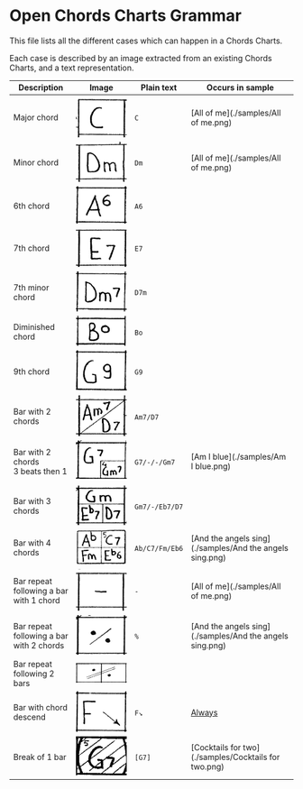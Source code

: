 # Open Chords Charts Grammar

This file lists all the different cases which can happen in a Chords Charts.

Each case is described by an image extracted from an existing Chords Charts, and a text representation.

| Description                                 | Image                                         | Plain text     | Occurs in sample                                         |
| ------------------------------------------- | --------------------------------------------- | -------------- | -------------------------------------------------------- |
| Major chord                                 | ![](./grammar-images/chord-major.png)         | `C`            | [All of me](./samples/All of me.png)                     |
| Minor chord                                 | ![](./grammar-images/chord-minor.png)         | `Dm`           | [All of me](./samples/All of me.png)                     |
| 6th chord                                   | ![](./grammar-images/chord-6th.png)           | `A6`           |                                                          |
| 7th chord                                   | ![](./grammar-images/chord-7th.png)           | `E7`           |                                                          |
| 7th minor chord                             | ![](./grammar-images/chord-7th-minor.png)     | `D7m`          |                                                          |
| Diminished chord                            | ![](./grammar-images/chord-dim.png)           | `Bo`           |                                                          |
| 9th chord                                   | ![](./grammar-images/chord-9th.png)           | `G9`           |                                                          |
| Bar with 2 chords                           | ![](./grammar-images/bar-2-chords.png)        | `Am7/D7`       |                                                          |
| Bar with 2 chords<br>3 beats then 1         | ![](./grammar-images/bar-2-chords-3-1.png)    | `G7/-/-/Gm7`   | [Am I blue](./samples/Am I blue.png)                     |
| Bar with 3 chords                           | ![](./grammar-images/bar-3-chords.png)        | `Gm7/-/Eb7/D7` |                                                          |
| Bar with 4 chords                           | ![](./grammar-images/bar-4-chords.png)        | `Ab/C7/Fm/Eb6` | [And the angels sing](./samples/And the angels sing.png) |
| Bar repeat<br>following a bar with 1 chord  | ![](./grammar-images/bar-repeat-1-chord.png)  | `-`            | [All of me](./samples/All of me.png)                     |
| Bar repeat<br>following a bar with 2 chords | ![](./grammar-images/bar-repeat-2-chords.png) | `%`            | [And the angels sing](./samples/And the angels sing.png) |
| Bar repeat<br>following 2 bars              | ![](./grammar-images/bar-repeat-2-bars.png)   |                |                                                          |
| Bar with chord descend                      | ![](./grammar-images/bar-descend.png)         | `F↘`           | [Always](./samples/Always.png)                           |
| Break of 1 bar                              | ![](./grammar-images/break-1-bar.png)         | `[G7]`         | [Cocktails for two](./samples/Cocktails for two.png)     |
